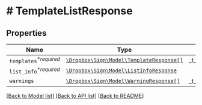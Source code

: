 # # TemplateListResponse



## Properties

Name | Type | Description | Notes
------------ | ------------- | ------------- | -------------
| `templates`<sup>*_required_</sup> | [```\Dropbox\Sign\Model\TemplateResponse[]```](TemplateResponse.md) |  _t__TemplateListResponse::DESCRIPTION  |  |
| `list_info`<sup>*_required_</sup> | [```\Dropbox\Sign\Model\ListInfoResponse```](ListInfoResponse.md) |    |  |
| `warnings` | [```\Dropbox\Sign\Model\WarningResponse[]```](WarningResponse.md) |  _t__WarningResponse::LIST_DESCRIPTION  |  |

[[Back to Model list]](../../README.md#models) [[Back to API list]](../../README.md#endpoints) [[Back to README]](../../README.md)
